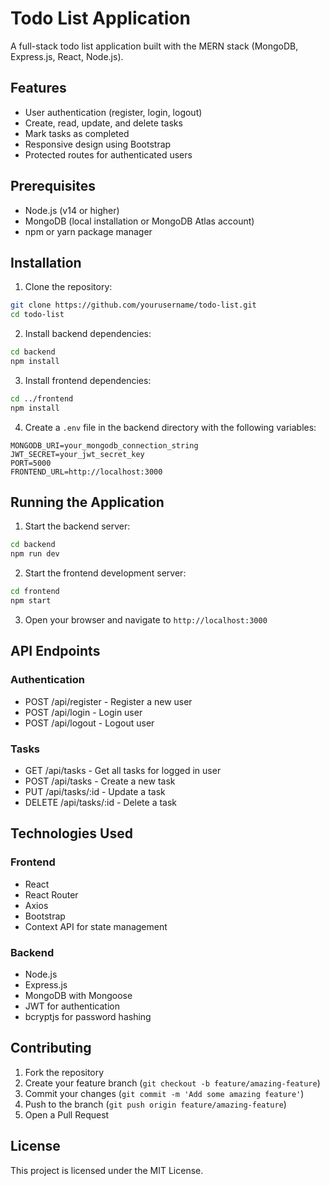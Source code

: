 # Todo List Application

A full-stack todo list application built with the MERN stack (MongoDB, Express.js, React, Node.js).

## Features

- User authentication (register, login, logout)
- Create, read, update, and delete tasks
- Mark tasks as completed
- Responsive design using Bootstrap
- Protected routes for authenticated users

## Prerequisites

- Node.js (v14 or higher)
- MongoDB (local installation or MongoDB Atlas account)
- npm or yarn package manager

## Installation

1. Clone the repository:
```bash
git clone https://github.com/yourusername/todo-list.git
cd todo-list
```

2. Install backend dependencies:
```bash
cd backend
npm install
```

3. Install frontend dependencies:
```bash
cd ../frontend
npm install
```

4. Create a `.env` file in the backend directory with the following variables:
```
MONGODB_URI=your_mongodb_connection_string
JWT_SECRET=your_jwt_secret_key
PORT=5000
FRONTEND_URL=http://localhost:3000
```

## Running the Application

1. Start the backend server:
```bash
cd backend
npm run dev
```

2. Start the frontend development server:
```bash
cd frontend
npm start
```

3. Open your browser and navigate to `http://localhost:3000`

## API Endpoints

### Authentication
- POST /api/register - Register a new user
- POST /api/login - Login user
- POST /api/logout - Logout user

### Tasks
- GET /api/tasks - Get all tasks for logged in user
- POST /api/tasks - Create a new task
- PUT /api/tasks/:id - Update a task
- DELETE /api/tasks/:id - Delete a task

## Technologies Used

### Frontend
- React
- React Router
- Axios
- Bootstrap
- Context API for state management

### Backend
- Node.js
- Express.js
- MongoDB with Mongoose
- JWT for authentication
- bcryptjs for password hashing

## Contributing

1. Fork the repository
2. Create your feature branch (`git checkout -b feature/amazing-feature`)
3. Commit your changes (`git commit -m 'Add some amazing feature'`)
4. Push to the branch (`git push origin feature/amazing-feature`)
5. Open a Pull Request

## License

This project is licensed under the MIT License. 
